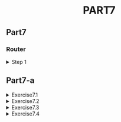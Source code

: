 <h1 align="center"> PART7
</h1>

## Part7

### Router

 <details>
 <summary>
Step 1
</summary>

Continue from `fullstackopen-part6`

Intall React Router

```
npm install react-router-dom
```

</details>

## Part7-a

 <details>
 <summary>
Exercise7.1 
</summary>

- Add React Router to the application so that by clicking links in the Menu component the view can be changed.
</details>

<details>
 <summary>
Exercise7.2
</summary>

- Implement a view for showing a single anecdote when clicked on.
</details>

<details>
 <summary>
Exercise7.3
</summary>

- Implement fucntionality to create a new anecdote the application transitions automatically to showing the view for all anecdotes.

- A notification informing them of this successful creation for the next five seconds.
</details>

<details>
 <summary>
Exercise7.4
</summary>

- Simplify the anecdote creation form of your application with the useField custom hook useField().

- One natural place to save the custom hooks of your application is in the `/src/hooks/index.js `file.

</details>
